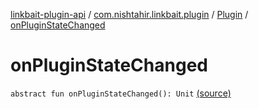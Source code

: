 [linkbait-plugin-api](../../index.md) / [com.nishtahir.linkbait.plugin](../index.md) / [Plugin](index.md) / [onPluginStateChanged](.)


# onPluginStateChanged

`abstract fun onPluginStateChanged(): Unit` [(source)](https://gitlab.com/nishtahir/linkbait/tree/master/linkbait-plugin-api/src/main/kotlin//com/nishtahir/linkbait/plugin/Plugin.kt#L21)


